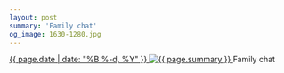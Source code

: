 ```yaml
---
layout: post
summary: 'Family chat'
og_image: 1630-1280.jpg
---
```


<p>
 <time>
  <a href="/1630">
   {{ page.date | date: "%B %-d, %Y" }}
  </a>
 </time>
 <a href="/1630">
  <img alt="{{ page.summary }}" data-taken="4/17/2022" sizes="(min-width: 700px) 50vw, calc(100vw - 2rem)" src="{{ site.assets_url }}/1630-640.jpg" srcset="{{ site.assets_url }}/1630-320.jpg 320w, {{ site.assets_url }}/1630-640.jpg 640w, {{ site.assets_url }}/1630-960.jpg 960w, {{ site.assets_url }}/1630-1280.jpg 1280w"/>
 </a>
 <span>
  Family chat
 </span>
</p>
